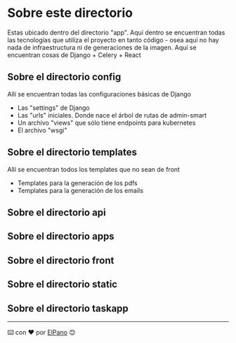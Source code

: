 # Sobre este directorio

Estas ubicado dentro del directorio "app". Aquí dentro se encuentran todas las tecnologías que utiliza el proyecto en tanto código - osea aquí no hay nada de infraestructura ni de generaciones de la imagen. Aquí se encuentran cosas de Django + Celery + React

## Sobre el directorio config
Allí se encuentran todas las configuraciones básicas de Django
- Las "settings" de Django
- Las "urls" iniciales. Donde nace el árbol de rutas de admin-smart
- Un archivo "views" que sólo tiene endpoints para kubernetes
- El archivo "wsgi"



## Sobre el directorio templates
Allí se encuentran todos los templates que no sean de front
- Templates para la generación de los pdfs
- Templates para la generación de los emails

## Sobre el directorio api

## Sobre el directorio apps

## Sobre el directorio front

## Sobre el directorio static

## Sobre el directorio taskapp





---
⌨️ con ❤️ por [ElPano](https://github.com/mpvaldez) 😊




